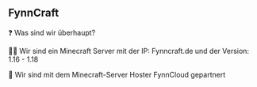 ## FynnCraft

❓ Was sind wir überhaupt?

👩‍🔧 Wir sind ein Minecraft Server mit der IP: Fynncraft.de und der Version: 1.16 - 1.18

🤝 Wir sind mit dem Minecraft-Server Hoster FynnCloud gepartnert

